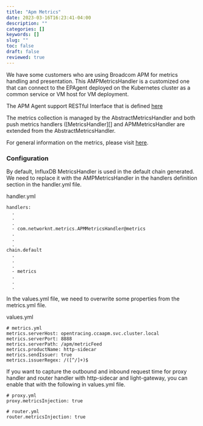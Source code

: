```yaml
---
title: "Apm Metrics"
date: 2023-03-16T16:23:41-04:00
description: ""
categories: []
keywords: []
slug: ""
toc: false
draft: false
reviewed: true
---
```


We have some customers who are using Broadcom APM for metrics handling and presentation. This AMPMetricsHandler is a customized one that can connect to the EPAgent deployed on the Kubernetes cluster as a common service or VM host for VM deployment. 

The APM Agent support RESTful Interface that is defined [here](https://techdocs.broadcom.com/us/en/ca-enterprise-software/it-operations-management/application-performance-management/10-7/implementing-agents/infrastructure-agent/epagent-plug-ins/configure-epagent-network-ports/enable-the-epagent-plug-ins-restful-interface.html)


The metrics collection is managed by the AbstractMetricsHandler and both push metrics handlers ([MetricsHandler][] and APMMetricsHandler are extended from the AbstractMetricsHandler.


For general information on the metrics, please visit [here](/concern/metrics/).

### Configuration

By default, InfluxDB MetricsHandler is used in the default chain generated. We need to replace it with the AMPMetricsHandler in the handlers definition section in the handler.yml file.

handler.yml

```
handlers:
  .
  .
  .
  - com.networknt.metrics.APMMetricsHandler@metrics
  .
  .
  .
chain.default
  .
  .
  .
  - metrics
  .
  .
  .
```

In the values.yml file, we need to overwrite some properties from the metrics.yml file. 

values.yml

```
# metrics.yml
metrics.serverHost: opentracing.ccaapm.svc.cluster.local
metrics.serverPort: 8888
metrics.serverPath: /apm/metricFeed
metrics.productName: http-sidecar
metrics.sendIssuer: true
metrics.issuerRegex: /([^/]+)$

```

If you want to capture the outbound and inbound request time for proxy handler and router handler with http-sidecar and light-gateway, you can enable that with the following in values.yml file.

```
# proxy.yml
proxy.metricsInjection: true

# router.yml
router.metricsInjection: true
```

